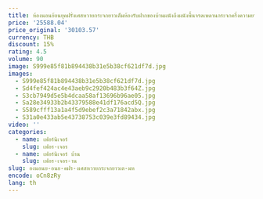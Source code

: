 ```yaml
---
title: ห้องนอนย้อนยุคฝรั่งเศสหวายกระจกยาวเต็มห้องรับฝากของบ้านผนังถึงผนังพื้นจรดเพดานกระจกครึ่งความยาว
price: '25588.04'
price_original: '30103.57'
currency: THB
discount: 15%
rating: 4.5
volume: 90
image: S999e85f81b894438b31e5b38cf621df7d.jpg
images:
  - S999e85f81b894438b31e5b38cf621df7d.jpg
  - Sd4fef424ac4e43aeb9c2920b483b3f64Z.jpg
  - S3cb7949d5e5b4dcaa58af13696b96ae05.jpg
  - Sa28e34933b2b43379588e41df176acd5Q.jpg
  - S589cfff13a1a4f5d9ebef2c3a71842abx.jpg
  - S31a0e433ab5e43738753c039e3fd89434.jpg
video: ''
categories:
  - name: เฟอร์นิเจอร์
    slug: เฟอร-เจอร
  - name: เฟอร์นิเจอร์ บ้าน
    slug: เฟอร-เจอร-าน
slug: องนอนย-อนย-คฝร-งเศสหวายกระจกยาวเต-มห
encode: oCn8zRy
lang: th
---
```

  